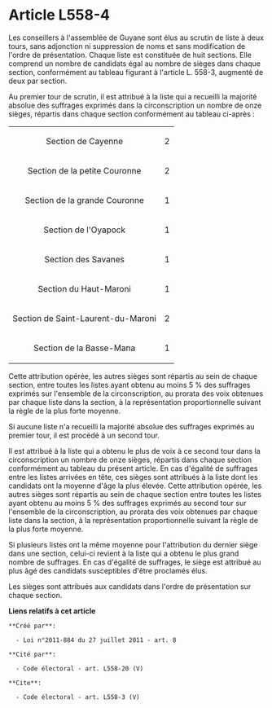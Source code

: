 # Article L558-4

Les conseillers à l'assemblée de Guyane sont élus au scrutin de liste à deux tours, sans adjonction ni suppression de noms et
sans modification de l'ordre de présentation. Chaque liste est constituée de huit sections. Elle comprend un nombre de
candidats égal au nombre de sièges dans chaque section, conformément au tableau figurant à l'article L. 558-3, augmenté de
deux par section. 

Au premier tour de scrutin, il est attribué à la liste qui a recueilli la majorité absolue des suffrages exprimés dans la
circonscription un nombre de onze sièges, répartis dans chaque section conformément au tableau ci-après : 

<table>
  <tbody>
    <tr>
      <td align="center">

Section de Cayenne 

</td>
      <td align="center">

2 

</td>
    </tr>
    <tr>
      <td align="center">

Section de la petite Couronne 

</td>
      <td align="center">

2 

</td>
    </tr>
    <tr>
      <td align="center">

Section de la grande Couronne 

</td>
      <td align="center">

1 

</td>
    </tr>
    <tr>
      <td align="center">

Section de l'Oyapock 

</td>
      <td align="center">

1 

</td>
    </tr>
    <tr>
      <td align="center">

Section des Savanes 

</td>
      <td align="center">

1 

</td>
    </tr>
    <tr>
      <td align="center">

Section du Haut-Maroni 

</td>
      <td align="center">

1 

</td>
    </tr>
    <tr>
      <td align="center">

Section de Saint-Laurent-du-Maroni 

</td>
      <td align="center">

2 

</td>
    </tr>
    <tr>
      <td align="center">

Section de la Basse-Mana 

</td>
      <td align="center">

1 

</td>
    </tr>
  </tbody>
</table>

Cette attribution opérée, les autres sièges sont répartis au sein de chaque section, entre toutes les listes ayant obtenu au
moins 5 % des suffrages exprimés sur l'ensemble de la circonscription, au prorata des voix obtenues par chaque liste dans la
section, à la représentation proportionnelle suivant la règle de la plus forte moyenne. 

Si aucune liste n'a recueilli la majorité absolue des suffrages exprimés au premier tour, il est procédé à un second tour. 

Il est attribué à la liste qui a obtenu le plus de voix à ce second tour dans la circonscription un nombre de onze sièges,
répartis dans chaque section conformément au tableau du présent article. En cas d'égalité de suffrages entre les listes
arrivées en tête, ces sièges sont attribués à la liste dont les candidats ont la moyenne d'âge la plus élevée. Cette
attribution opérée, les autres sièges sont répartis au sein de chaque section entre toutes les listes ayant obtenu au moins 5
% des suffrages exprimés au second tour sur l'ensemble de la circonscription, au prorata des voix obtenues par chaque liste
dans la section, à la représentation proportionnelle suivant la règle de la plus forte moyenne. 

Si plusieurs listes ont la même moyenne pour l'attribution du dernier siège dans une section, celui-ci revient à la liste qui
a obtenu le plus grand nombre de suffrages. En cas d'égalité de suffrages, le siège est attribué au plus âgé des candidats
susceptibles d'être proclamés élus. 

Les sièges sont attribués aux candidats dans l'ordre de présentation sur chaque section.

**Liens relatifs à cet article**

	**Créé par**:

	  - Loi n°2011-884 du 27 juillet 2011 - art. 8

	**Cité par**:

	  - Code électoral - art. L558-20 (V)

	**Cite**:

	  - Code électoral - art. L558-3 (V)
